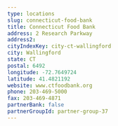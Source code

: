 ```yaml
---
type: locations
slug: connecticut-food-bank
title: Connecticut Food Bank
address: 2 Research Parkway
address2: 
cityIndexKey: city-ct-wallingford
city: Wallingford
state: CT
postal: 6492
longitude: -72.7649724
latitude: 41.4821192
website: www.ctfoodbank.org
phone: 203-469-5000
fax: 203-469-4871
partnerBank: false
partnerGroupId: partner-group-37
---
```

